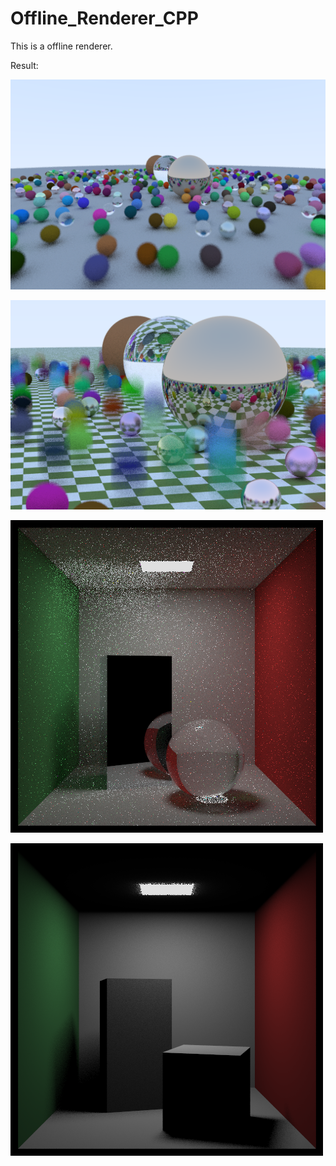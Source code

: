 # Offline_Renderer_CPP


This is a offline renderer.

Result:

![image](result/15.png)

![image](result/17.png)

![image](result/48.png)

![image](result/38.png)
